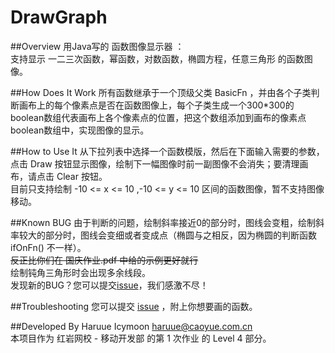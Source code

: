DrawGraph
============

##Overview
用Java写的 函数图像显示器 ： <br />
支持显示 一二三次函数，幂函数，对数函数，椭圆方程，任意三角形 的函数图像。

##How Does It Work
所有函数继承于一个顶级父类 BasicFn ，并由各个子类判断画布上的每个像素点是否在函数图像上，每个子类生成一个300*300的boolean数组代表画布上各个像素点的位置，把这个数组添加到画布的像素点boolean数组中，实现图像的显示。

##How to Use It
从下拉列表中选择一个函数模版，然后在下面输入需要的参数，点击 Draw 按钮显示图像，绘制下一幅图像时前一副图像不会消失；要清理画布，请点击 Clear 按钮。<br />
目前只支持绘制 -10 <= x <= 10 ,-10 <= y <= 10 区间的函数图像，暂不支持图像移动。

##Known BUG
由于判断的问题，绘制斜率接近0的部分时，图线会变粗，绘制斜率较大的部分时，图线会变细或者变成点（椭圆与之相反，因为椭圆的判断函数 ifOnFn() 不一样）。<br />
~~反正比你们在 国庆作业.pdf 中给的示例更好就行~~<br />
绘制钝角三角形时会出现多余线段。<br />
发现新的BUG？您可以提交[issue](https://github.com/haruue/DrawGraph_Java/issues)，我们感激不尽！

##Troubleshooting
您可以提交 [issue](https://github.com/haruue/DrawGraph_Java/issues) ，附上你想要画的函数。

##Developed By
Haruue Icymoon <haruue@caoyue.com.cn> <br />
本项目作为 红岩网校 - 移动开发部 的第 1 次作业 的 Level 4 部分。
